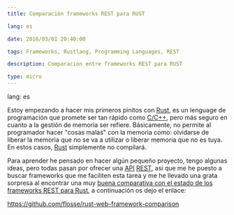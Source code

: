 ```yaml
---
title: Comparación frameworks REST para RUST

lang: es

date: 2016/03/01 20:40:00

tags: Frameworks, Rustlang, Programming Languages, REST

description: Comparación entre frameworks REST para RUST

type: micro
---
```


lang: es

Estoy empezando a hacer mis primeros pinitos con
[Rust](https://www.rust-lang.org/), es un lenguage de programación que
promete ser tan rápido como
[C/C++](https://en.wikipedia.org/wiki/C%2B%2B), pero más seguro en
cuanto a la gestión de memoria ser refiere. Básicamente, no permite al
programador hacer \"cosas malas\" con la memoria como: olvidarse de
liberar la memoria que no se va a utilizar o liberar memoria que no es
tuya. En estos casos, [Rust](https://www.rust-lang.org/) simplemente no
compilará.

Para aprender he pensado en hacer algún pequeño proyecto, tengo algunas
ideas, pero todas pasan por ofrecer una
[API](https://en.wikipedia.org/wiki/Application_programming_interface)
[REST](https://en.wikipedia.org/wiki/Representational_state_transfer),
así que me he puesto a buscar frameworks que me faciliten esta tarea y
me he llevado una grata sorpresa al encontrar una muy [buena comparativa
con el estado de los frameworks REST para
Rust](https://github.com/flosse/rust-web-framework-comparison), a
continuación os dejo el enlace:

<https://github.com/flosse/rust-web-framework-comparison>
